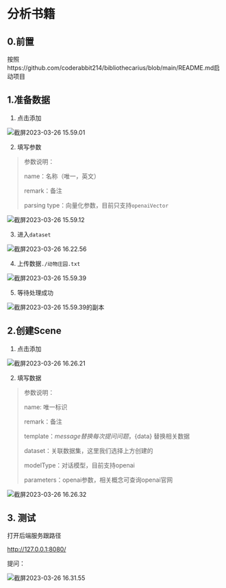 # 分析书籍

## 0.前置

按照https://github.com/coderabbit214/bibliothecarius/blob/main/README.md启动项目

## 1.准备数据

1. 点击添加

![截屏2023-03-26 15.59.01](https://images-jsh.oss-cn-beijing.aliyuncs.com/coderabbit/2023/03/26/20230326-161932.png)

2. 填写参数

> 参数说明：
>
> name：名称（唯一，英文）
>
> remark：备注
>
> parsing type：向量化参数，目前只支持`openaiVector`

![截屏2023-03-26 15.59.12](https://images-jsh.oss-cn-beijing.aliyuncs.com/coderabbit/2023/03/26/20230326-162014.png)

3. 进入`dataset`

![截屏2023-03-26 16.22.56](https://images-jsh.oss-cn-beijing.aliyuncs.com/coderabbit/2023/03/26/20230326-162345.png)

4. 上传数据`./动物庄园.txt`

![截屏2023-03-26 15.59.39](https://images-jsh.oss-cn-beijing.aliyuncs.com/coderabbit/2023/03/26/20230326-162545.png)

5. 等待处理成功

![截屏2023-03-26 15.59.39的副本](https://images-jsh.oss-cn-beijing.aliyuncs.com/coderabbit/2023/03/26/20230326-162605.png)

## 2.创建Scene

1. 点击添加

![截屏2023-03-26 16.26.21](https://images-jsh.oss-cn-beijing.aliyuncs.com/coderabbit/2023/03/26/20230326-162723.png)

2. 填写数据

> 参数说明：
>
> name: 唯一标识
>
> remark：备注
>
> template：${message}替换每次提问问题，${data} 替换相关数据
>
> dataset：关联数据集，这里我们选择上方创建的
>
> modelType：对话模型，目前支持openai
>
> parameters：openai参数，相关概念可查询openai官网

![截屏2023-03-26 16.26.32](https://images-jsh.oss-cn-beijing.aliyuncs.com/coderabbit/2023/03/26/20230326-162751.png)

## 3. 测试

打开后端服务跟路径

http://127.0.0.1:8080/

提问：

![截屏2023-03-26 16.31.55](https://images-jsh.oss-cn-beijing.aliyuncs.com/coderabbit/2023/03/26/20230326-163202.png)
